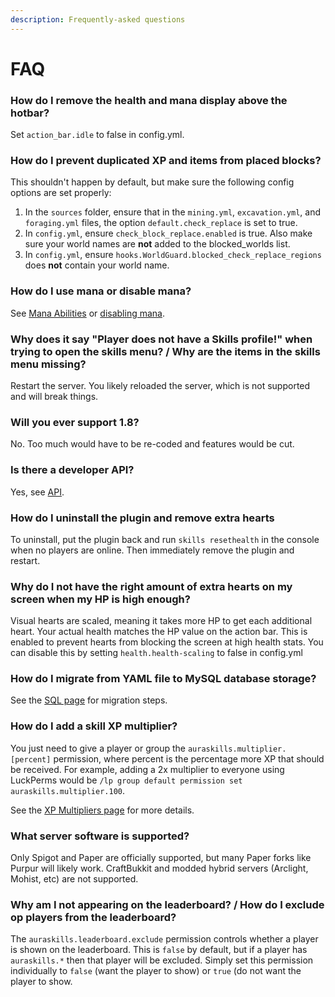```yaml
---
description: Frequently-asked questions
---
```


# FAQ

### How do I remove the health and mana display above the hotbar?

Set `action_bar.idle` to false in config.yml.

### How do I prevent duplicated XP and items from placed blocks?

This shouldn't happen by default, but make sure the following config options are set properly:

1. In the `sources` folder, ensure that in the `mining.yml`, `excavation.yml`, and `foraging.yml` files, the option `default.check_replace` is set to true.
2. In `config.yml`, ensure `check_block_replace.enabled` is true. Also make sure your world names are **not** added to the blocked\_worlds list.
3. In `config.yml`, ensure `hooks.WorldGuard.blocked_check_replace_regions` does **not** contain your world name.

### How do I use mana or disable mana?

See [Mana Abilities](mana-abilities.md) or [disabling mana](mana-abilities.md#disabling-mana).

### Why does it say "Player does not have a Skills profile!" when trying to open the skills menu? / Why are the items in the skills menu missing?

Restart the server. You likely reloaded the server, which is not supported and will break things.

### Will you ever support 1.8?

No. Too much would have to be re-coded and features would be cut.

### Is there a developer API?

Yes, see [API](api.md).

### How do I uninstall the plugin and remove extra hearts

To uninstall, put the plugin back and run `skills resethealth` in the console when no players are online. Then immediately remove the plugin and restart.

### Why do I not have the right amount of extra hearts on my screen when my HP is high enough?

Visual hearts are scaled, meaning it takes more HP to get each additional heart. Your actual health matches the HP value on the action bar. This is enabled to prevent hearts from blocking the screen at high health stats. You can disable this by setting `health.health-scaling` to false in config.yml

### How do I migrate from YAML file to MySQL database storage?

See the [SQL page](main-config/sql.md#migrating-data-from-yaml) for migration steps.

### How do I add a skill XP multiplier?

You just need to give a player or group the `auraskills.multiplier.[percent]` permission, where percent is the percentage more XP that should be received. For example, adding a 2x multiplier to everyone using LuckPerms would be `/lp group default permission set auraskills.multiplier.100`.

See the [XP Multipliers page](skills/xp-multipliers.md) for more details.

### What server software is supported?

Only Spigot and Paper are officially supported, but many Paper forks like Purpur will likely work. CraftBukkit and modded hybrid servers (Arclight, Mohist, etc) are not supported.

### Why am I not appearing on the leaderboard? / How do I exclude op players from the leaderboard?

The `auraskills.leaderboard.exclude` permission controls whether a player is shown on the leaderboard. This is `false` by default, but if a player has `auraskills.*` then that player will be excluded. Simply set this permission individually to `false` (want the player to show) or `true` (do not want the player to show.
